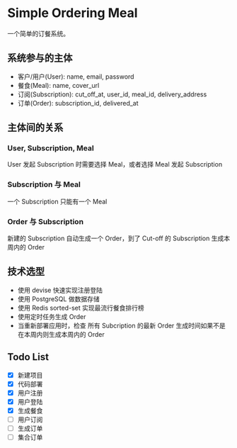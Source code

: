 # Simple Ordering Meal

一个简单的订餐系统。

## 系统参与的主体

- 客户/用户(User): name, email, password
- 餐食(Meal): name, cover_url
- 订阅(Subscription): cut_off_at, user_id, meal_id, delivery_address
- 订单(Order): subscription_id, delivered_at

## 主体间的关系

### User, Subscription, Meal
User 发起  Subscription 时需要选择 Meal，或者选择 Meal 发起  Subscription
### Subscription 与 Meal
一个  Subscription 只能有一个 Meal
### Order 与 Subscription
新建的 Subscription 自动生成一个 Order，到了 Cut-off 的 Subscription 生成本周内的 Order

## 技术选型

- 使用 devise 快速实现注册登陆
- 使用 PostgreSQL 做数据存储
- 使用 Redis sorted-set 实现最流行餐食排行榜
- 使用定时任务生成 Order
- 当重新部署应用时，检查 所有 Subcription 的最新 Order 生成时间如果不是在本周内则生成本周内的 Order

## Todo List

- [x] 新建项目
- [x] 代码部署
- [x] 用户注册
- [x] 用户登陆
- [x] 生成餐食
- [ ] 用户订阅
- [ ] 生成订单
- [ ] 集合订单
